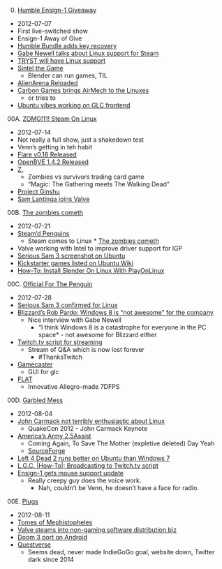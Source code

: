 00. [Humble Ensign-1 Giveaway](https://linuxgamecast.com/2012/07/show-name-goes-here-ep00-humble-ensign-1-giveaway/)
   * 2012-07-07
   * First live-switched show
   * Ensign-1 Away of Give
   * [Humble Bundle adds key recovery](https://linuxgamecast.com/2012/07/humble-bundle-accounts-beta/)
   * [Gabe Newell talks about Linux support for Steam](http://www.pressfire.no/spesialer/e3-2012/5345/Hva-er-det-Half-Life-sjefen-ler-av)
   * [TRYST will have Linux support](http://www.bluegiantinteractive.com/tryst/forum/feature-requests/linux-support_445)
   * [Sintel the Game](https://linuxgamecast.com/2012/07/sintel-the-game-alpha-01-released/)
      * Blender can run games, TIL
   * [AlienArena Reloaded](https://freegamer.blogspot.com/2012/07/alienarena-reloaded-edition.html)
   * [Carbon Games brings AirMech to the Linuxes](http://www.ubuntuvibes.com/2012/07/carbon-games-needs-your-help-in.html)
     * or tries to
   * [Ubuntu vibes working on GLC frontend](https://plus.google.com/114506274779905099631/posts/TRBjGdmZNZa)

00A. [ZOMG!11!  Steam On Linux](https://linuxgamecast.com/2012/07/show-name-goes-here-ep00a-zomg11-steam-on-linux/)
   * 2012-07-14
   * Not really a full show, just a shakedown test
   * Venn’s getting in teh habit
   * [Flare v0.16 Released](https://linuxgamecast.com/2012/07/flare-v0-16-released/)
   * [OpenBVE 1.4.2 Released](https://linuxgamecast.com/2012/07/openbve-1-4-2-released/)
   * [Z.](http://linuxgamingnews.org/2012/07/12/z-a-revolutionary-zombies-versus-survivors-card-game/)
      * Zombies vs survivors trading card game
      * “Magic: The Gathering meets The Walking Dead”
   * [Project Ginshu](http://www.duangle.com/ginshu)
   * [Sam Lantinga joins Valve](http://lists.libsdl.org/pipermail/sdl-libsdl.org/2012-July/085112.html)

00B. [The zombies cometh](https://linuxgamecast.com/2012/07/linuxgamecast-weekly-ep00b-the-zombies-cometh/)
   * 2012-07-21
   * [Steam’d Penguins](http://blogs.valvesoftware.com/linux/steamd-penguins/)
      * Steam comes to Linux
    * [The zombies cometh](http://www.paranormal-entertainment.com/idr/blog/posts/2012-07-19T18:54:37Z-The_zombies_cometh/)
   * Valve working with Intel to improve driver support for IGP
   * [Serious Sam 3 screenshot on Ubuntu](http://www.croteam.com/)
   * [Kickstarter games listed on Ubuntu Wiki](https://help.ubuntu.com/community/KickstarterGames)
   * [How-To: Install Slender On Linux With PlayOnLinux](https://linuxgamecast.com/2012/07/l-g-c-how-to-install-slender-on-linux-with-playonlinux/)

00C. [Official For The Penguin](https://linuxgamecast.com/2012/07/linuxgamecast-weekly-ep00c-official-for-the-penguin/)
   * 2012-07-28
   * [Serious Sam 3 confirmed for Linux](https://linuxgamecast.com/2012/07/serious-sam-3-bfe-confirmed-for-linux/)
   * [Blizzard’s Rob Pardo: Windows 8 is “not awesome” for the company](https://www.neowin.net/news/blizzards-rob-pardo-windows-8-is-not-awesome-for-the-company)
      * Nice interview with Gabe Newell
         * “I think Windows 8 is a catastrophe for everyone in the PC space* - not awesome for Blizzard either
   * [Twitch.tv script for streaming](https://gist.github.com/3178130)
      * Stream of Q&A which is now lost forever
         * #ThanksTwitch
   * [Gamecaster](http://www.ubuntuvibes.com/2012/07/gamecaster-new-real-time-video-capture.html)
      * GUI for glc
   * [FLAT](https://freegamer.blogspot.com/2012/07/flat-innovative-allegro-made-7dfps-is.html)
      * Innovative Allegro-made 7DFPS

00D. [Garbled Mess](https://linuxgamecast.com/2012/08/linuxgamecast-weekly-ep00d-garbled-mess/)
   * 2012-08-04
   * [John Carmack not terribly enthusiastic about Linux](https://www.youtube.com/watch?v=wt-iVFxgFWk&feature=plcp#t=45m28s)
      * QuakeCon 2012 - John Carmack Keynote
   * [America’s Army 2.5Assist](https://linuxgamecast.com/2012/07/americas-army-2-5assist-coming-again-to-save-the-mother-expletive-deleted-day-yeah/)
      * Coming Again, To Save The Mother (expletive deleted) Day Yeah
      * [SourceForge](http://aa25assist.sourceforge.net/)
   * [Left 4 Dead 2 runs better on Ubuntu than Windows 7](http://blogs.valvesoftware.com/linux/)
   * [L.G.C. |How-To|: Broadcasting to Twitch.tv script](https://linuxgamecast.com/2012/08/l-g-c-how-to-broadcasting-to-twitch-tv-and-justin-tv-with-linux/)
   * [Ensign-1 gets mouse support update](http://www.indiedb.com/games/ensign-1)
      * Really creepy guy does the voice work.
         * Nah, couldn’t be Venn, he doesn’t have a face for radio.

00E. [Plugs](https://linuxgamecast.com/2012/08/linuxgamecast-weekly-ep00e-plugs/)
   * 2012-08-11
   * [Tomes of Mephistopheles](http://tom.kot-in-action.com/)
   * [Valve steams into non-gaming software distribution biz](http://www.zdnet.com/valve-steams-into-non-gaming-software-distribution-biz-7000002389/)
   * [Doom 3 port on Android](https://www.youtube.com/watch?feature=player_embedded&v=alh10DWRu5E)
   * [Questverse](https://www.indiegogo.com/questverse)
      * Seems dead, never made IndieGoGo goal, website down, Twitter dark since 2014
